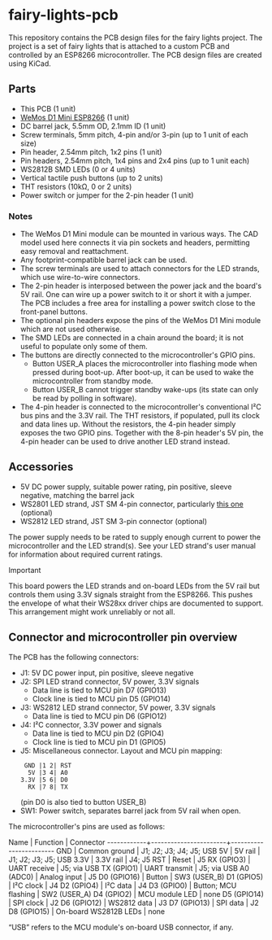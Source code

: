 # fairy-lights-pcb

This repository contains the PCB design files for the fairy lights project.
The project is a set of fairy lights that is attached to a custom PCB and controlled by an ESP8266 microcontroller.
The PCB design files are created using KiCad.

## Parts

- This PCB (1 unit)
- [WeMos D1 Mini ESP8266](https://www.wemos.cc/en/latest/d1/d1_mini.html) (1 unit)
- DC barrel jack, 5.5mm OD, 2.1mm ID (1 unit)
- Screw terminals, 5mm pitch, 4-pin and/or 3-pin (up to 1 unit of each size)
- Pin header, 2.54mm pitch, 1x2 pins (1 unit)
- Pin headers, 2.54mm pitch, 1x4 pins and 2x4 pins (up to 1 unit each)
- WS2812B SMD LEDs (0 or 4 units)
- Vertical tactile push buttons (up to 2 units)
- THT resistors (10kΩ, 0 or 2 units)
- Power switch or jumper for the 2-pin header (1 unit)

### Notes

- The WeMos D1 Mini module can be mounted in various ways.
  The CAD model used here connects it via pin sockets and headers, permitting easy removal and reattachment.
- Any footprint-compatible barrel jack can be used.
- The screw terminals are used to attach connectors for the LED strands, which use wire-to-wire connectors.
- The 2-pin header is interposed between the power jack and the board's 5V rail.
  One can wire up a power switch to it or short it with a jumper.
  The PCB includes a free area for installing a power switch close to the front-panel buttons.
- The optional pin headers expose the pins of the WeMos D1 Mini module which are not used otherwise.
- The SMD LEDs are connected in a chain around the board; it is not useful to populate only some of them.
- The buttons are directly connected to the microcontroller's GPIO pins.
  - Button USER_A places the microcontroller into flashing mode when pressed during boot-up.
    After boot-up, it can be used to wake the microcontroller from standby mode.
  - Button USER_B cannot trigger standby wake-ups (its state can only be read by polling in software).
- The 4-pin header is connected to the microcontroller's conventional I²C bus pins and the 3.3V rail.
  The THT resistors, if populated, pull its clock and data lines up.
  Without the resistors, the 4-pin header simply exposes the two GPIO pins.
  Together with the 8-pin header's 5V pin, the 4-pin header can be used to drive another LED strand instead.

## Accessories

- 5V DC power supply, suitable power rating, pin positive, sleeve negative, matching the barrel jack
- WS2801 LED strand, JST SM 4-pin connector, particularly [this one](https://www.adafruit.com/product/322) (optional)
- WS2812 LED strand, JST SM 3-pin connector (optional)

The power supply needs to be rated to supply enough current to power the microcontroller and the LED strand(s).
See your LED strand's user manual for information about required current ratings.

> [!IMPORTANT]
> This board powers the LED strands and on-board LEDs from the 5V rail but controls them using 3.3V signals straight from the ESP8266.
> This pushes the envelope of what their WS28xx driver chips are documented to support.
> This arrangement might work unreliably or not all.

## Connector and microcontroller pin overview

The PCB has the following connectors:

- J1: 5V DC power input, pin positive, sleeve negative
- J2: SPI LED strand connector, 5V power, 3.3V signals
  - Data line is tied to MCU pin D7 (GPIO13)
  - Clock line is tied to MCU pin D5 (GPIO14)
- J3: WS2812 LED strand connector, 5V power, 3.3V signals
  - Data line is tied to MCU pin D6 (GPIO12)
- J4: I²C connector, 3.3V power and signals
  - Data line is tied to MCU pin D2 (GPIO4)
  - Clock line is tied to MCU pin D1 (GPIO5)
- J5: Miscellaneous connector. Layout and MCU pin mapping:
  ```
   GND |1 2| RST
    5V |3 4| A0
  3.3V |5 6| D0
    RX |7 8| TX
  ```
  (pin D0 is also tied to button USER_B)
- SW1: Power switch, separates barrel jack from 5V rail when open.

The microcontroller's pins are used as follows:

Name        | Function              | Connector
------------+-----------------------+------------------------
GND         | Common ground         | J1; J2; J3; J4; J5; USB
5V          | 5V rail               | J1; J2; J3; J5; USB
3.3V        | 3.3V rail             | J4; J5
RST         | Reset                 | J5
RX (GPIO3)  | UART receive          | J5; via USB
TX (GPIO1)  | UART transmit         | J5; via USB
A0 (ADC0)   | Analog input          | J5
D0 (GPIO16) | Button                | SW3 (USER_B)
D1 (GPIO5)  | I²C clock             | J4
D2 (GPIO4)  | I²C data              | J4
D3 (GPIO0)  | Button; MCU flashing  | SW2 (USER_A)
D4 (GPIO2)  | MCU module LED        | none
D5 (GPIO14) | SPI clock             | J2
D6 (GPIO12) | WS2812 data           | J3
D7 (GPIO13) | SPI data              | J2
D8 (GPIO15) | On-board WS2812B LEDs | none

“USB” refers to the MCU module's on-board USB connector, if any.
